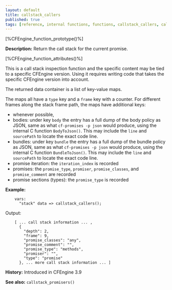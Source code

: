```yaml
---
layout: default
title: callstack_callers
published: true
tags: [reference, internal functions, functions, callstack_callers, call, stack, debugging]
---
```


[%CFEngine_function_prototype()%]

**Description:** Return the call stack for the current promise.

[%CFEngine_function_attributes()%]

This is a call stack inspection function and the specific content may be tied
to a specific CFEngine version. Using it requires writing code that takes the
specific CFEngine version into account.

The returned data container is a list of key-value maps.

The maps all have a `type` key and a `frame` key with a counter. For different
frames along the stack frame path, the maps have additional keys:

* whenever possible,
* bodies: under key `body` the entry has a full dump of the body policy as JSON, same as what `cf-promises -p json` would produce, using the internal C function `BodyToJson()`. This may include the `line` and `sourcePath` to locate the exact code line.
* bundles: under key `bundle` the entry has a full dump of the bundle policy as JSON, same as what `cf-promises -p json` would produce, using the internal C function `BundleToJson()`. This may include the `line` and `sourcePath` to locate the exact code line.
* promise iteration: the `iteration_index` is recorded
* promises: the `promise_type`, `promiser`, `promise_classes`, and `promise_comment` are recorded
* promise sections (types): the `promise_type` is recorded

**Example:**

```cf3
    vars:
      "stack" data => callstack_callers();
```

Output:

```
    [ ... call stack information ... ,
      {
        "depth": 2,
        "frame": 9,
        "promise_classes": "any",
        "promise_comment": "",
        "promise_type": "methods",
        "promiser": "",
        "type": "promise"
      }, ... more call stack information ... ]
```

**History:** Introduced in CFEngine 3.9

**See also:** `callstack_promisers()`
